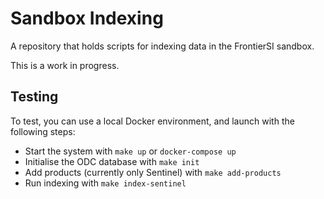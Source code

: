# Sandbox Indexing

A repository that holds scripts for indexing data in the FrontierSI sandbox.

This is a work in progress.

## Testing
To test, you can use a local Docker environment, and launch with the following steps:
 * Start the system with `make up` or `docker-compose up`
 * Initialise the ODC database with `make init`
 * Add products (currently only Sentinel) with `make add-products`
 * Run indexing with `make index-sentinel`

